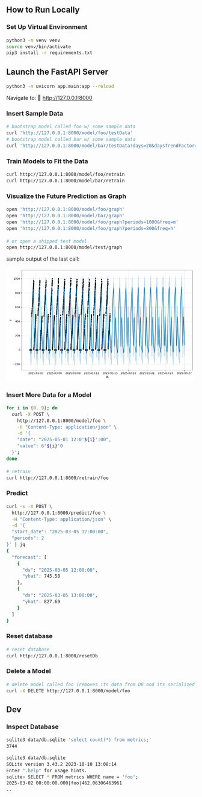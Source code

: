 ##  How to Run Locally

###  Set Up Virtual Environment

```bash
python3 -m venv venv
source venv/bin/activate
pip3 install -r requirements.txt
```

## Launch the FastAPI Server

```bash
python3 -m uvicorn app.main:app --reload
```

Navigate to:
📍 http://127.0.0.1:8000


### Insert Sample Data
```bash
# bootstrap model called foo w/ some sample data
curl 'http://127.0.0.1:8000/model/foo/testData'
# bootstrap model called bar w/ some sample data
curl 'http://127.0.0.1:8000/model/bar/testData?days=20&daysTrendFactor=1.2&offHoursFactor=.3&jitter=.1'
```

### Train Models to Fit the Data
```bash
curl http://127.0.0.1:8000/model/foo/retrain
curl http://127.0.0.1:8000/model/bar/retrain
```

### Visualize the Future Prediction as Graph
```bash
open 'http://127.0.0.1:8000/model/foo/graph'
open 'http://127.0.0.1:8000/model/bar/graph'
open 'http://127.0.0.1:8000/model/foo/graph?periods=1000&freq=m'
open 'http://127.0.0.1:8000/model/foo/graph?periods=800&freq=h'

# or open a shipped test model
open http://127.0.0.1:8000/model/test/graph
```

sample output of the last call:
<!-- curl http://127.0.0.1:8000/graph/test -o ./test-graph.png -->
![test-graph](./test-graph.png "Future predictions")

### Insert More Data for a Model
```bash
for i in {0..9}; do
  curl -X POST \
    http://127.0.0.1:8000/model/foo \
    -H "Content-Type: application/json" \
    -d '{
    "date": "2025-05-01 12:0'${i}':00",
    "value": 6'${i}'0
  }';
done

# retrain
curl http://127.0.0.1:8000/retrain/foo
```

### Predict
```bash
curl -s -X POST \
  http://127.0.0.1:8000/predict/foo \
  -H "Content-Type: application/json" \
  -d '{
  "start_date": "2025-03-05 12:00:00",
  "periods": 2
}' | jq
{
  "forecast": [
    {
      "ds": "2025-03-05 12:00:00",
      "yhat": 745.58
    },
    {
      "ds": "2025-03-05 13:00:00",
      "yhat": 827.69
    }
  ]
}
```

### Reset database
```bash
# reset database
curl http://127.0.0.1:8000/resetDb
```

### Delete a Model
```bash
# delete model called foo (removes its data from DB and its serialized Prophet model from fs)
curl -X DELETE http://127.0.0.1:8000/model/foo
```

## Dev

### Inspect Database

```bash
sqlite3 data/db.sqlite 'select count(*) from metrics;'
3744
```

```bash
sqlite3 data/db.sqlite
SQLite version 3.43.2 2023-10-10 13:08:14
Enter ".help" for usage hints.
sqlite> SELECT * FROM metrics WHERE name = 'foo';
2025-03-02 00:00:00.000|foo|462.06306463961
..
```
